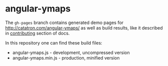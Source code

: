 angular-ymaps
=============

The `gh-pages` branch contains generated demo pages for http://catatron.com/angular-ymaps/ as well as build results, like
it described in [contributing](https://github.com/just-boris/angular-ymaps#contributing) section of docs.

In this repository one can find these build files:

* angular-ymaps.js - development, uncompressed version
* angular-ymaps.min.js - production, minified version
